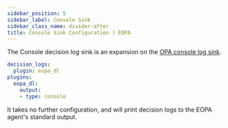 ```yaml
---
sidebar_position: 5
sidebar_label: Console Sink
sidebar_class_name: divider-after
title: Console Sink Configuration | EOPA
---
```


The Console decision log sink is an expansion on the [OPA console log sink](https://www.openpolicyagent.org/docs/management-decision-logs/#local-decision-logs).

```yaml
decision_logs:
  plugin: eopa_dl
plugins:
  eopa_dl:
    output:
    - type: console
```

It takes no further configuration, and will print decision logs to
the EOPA agent's standard output.
